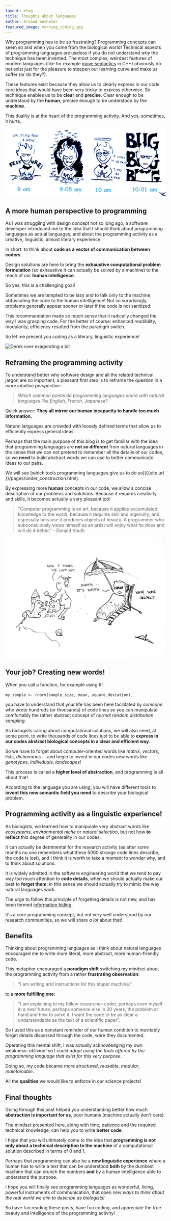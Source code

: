 ```yaml
---
layout: blog
title: Thoughts about languages
author: Arnaud becheler
featured_image: morning_coding.jpg
---
```


Why programming has to be so frustrating? Programming concepts can seem so arid when you come from the biological world!
Technical aspects of programming languages are useless if you do not understand *why* the
technique has been invented.
The most complex, weirdest features of modern languages (like for example [move semantics](https://stackoverflow.com/questions/3106110/what-are-move-semantics) in C++) obviously do not exist just for the pleasure to steepen our learning curve and
make us suffer (or do they?).

These features exist because they allow us to clearly express in our code core ideas that
would have been very tricky to express otherwise.
So technique enables us to be **clear** and **precise**. Clear enough to be understood
by the **human**, precise enough to be understood by the **machine**.

This duality is at the heart of the programming activity. And yes, sometimes, it hurts.

![Leonin woke up early - for once](/draw/morning_coding.jpg)

## A more human perspective to programming

As I was struggling with design concept not so long ago, a software developer introduced me to
the idea that I should think about programming languages as actual languages, and
about the programming activity as a creative, linguistic, almost literary experience.

In short: to think about **code as a vector of communication between coders**.

Design solutions are here to bring the **exhaustive computational problem formulation**
(so exhaustive it can actually be solved by a machine) to the reach of our **human intelligence**.

So yes, this is a challenging goal!

Sometimes we are tempted to be lazy and to talk only to the machine, obfuscating
the code to the human intelligence! Not so surprisingly, problems generally appear
sooner or later if the code is not sanitized.

This recommandation made so much sense that it radically changed the way I was grasping code.
For the better of course: enhanced readibility, modularity, efficiency resulted
from the paradigm switch.

So let me present you coding as a literary, linguistic experience!

![Derek over exagerating a bit]( {{site.url}}/draw/pure_poetry.png)


## Reframing the programming activity

To understand better why software design and all the related technical jargon
are so important, a pleasant first step is to reframe the question in a *more intuitive perspective*:

> *Which common points do programming languages share with natural languages like English, French, Japanese?*

Quick answer: **They all mirror our human incapacity to handle too much information.**

Natural languages are crowded with loosely defined terms that allow us to efficiently express general ideas.

Perhaps that the main purpose of this blog is to get familiar with the idea that
programming languages are **not so different**
from natural languages in the sense that we can not pretend to remember all
the details of our codes, so we **need** to build abstract words we can use
to better communicate ideas to our pairs.

We will see [which tools programming languages give us to do so]({{site.url }}/pages/under_construction.html).

By expressing more **human** concepts in our code, we allow a concise description
of our problems and solutions. Because it requires creativity and skills, it becomes
actually a very pleasant job!

> "Computer programming is an art, because it applies accumulated knowledge to the world, because it requires skill and ingenuity, and especially because it produces objects of beauty. A programmer who subconsciously views himself as an artist will enjoy what he does and will do it better." - Donald Knuth

![I'm very serious about it]( /draw/knuth.jpg)

## Your job? Creating new words!

When you call a function, for example using R:

`my_sample <- rnorm(sample_size, mean, square_deviation)`,

you have to understand that your life has been here facilitated by *someone* who wrote hundreds
(or thousands) of code lines so you can manipulate comfortably the rather abstract
concept of *normal random distribution sampling*.

As biologists caring about computational solutions, we will also need, at some point,
to write thousands of code lines *just* to be able to **express in our codes abstract
biological concepts in a clear and efficient way**.

So we have to forget about computer-oriented words like *matrix*, *vectors*, *lists*, *dictionaries*
 ... and begin to invent in our codes new words like *genotypes*, *individuals*, *landscapes*!

This process is called a **higher level of abstraction**, and programming is all about that!

According to the language you are using, you will have different tools
to **invent this new semantic field you need** to describe your biological problem.

## Programming activity as a linguistic experience!

As biologists, we learned how to manipulate very abstract words like *ecosystems*,
*environmental niche* or *natural selection*, but not how **to reflect** this degree
of generality in our codes.

It can actually be detrimental for the research activity (as after some months no one
remembers what these 5000 strange code lines describe, the code is lost), and I think it is worth
to take a moment to wonder why, and to think about solutions.

It is widely admitted in the software engineering world that we tend to pay way too much attention
to **code details**, when we should actually make our best to **forget them**: in
this sense we should actually try to mimic the way natural languages work.

The urge to follow this principle of forgetting details is not new, and has been termed
[information hiding](https://en.wikipedia.org/wiki/Information_hiding).

It's a core programming concept, but not very
well understood by our research communities, so we will share *a lot* about that!

## Benefits

Thinking about programming languages as I think about natural languages encouraged
me to write more literal, more abstract, more human-friendly code.

This metaphor encouraged a **paradigm shift** switching my mindset about the programming activity from a rather **frustrating observation**:

> "I am writing arid instructions for this stupid machine."

to a **more fulfilling one**:

> "I am explaining to my fellow researcher-coder, perhaps even myself in a near future,
perhaps someone else in 20 years, the problem at hand and how to solve it.
I want the code to be as clear a understandable as the text of a
scientific paper".

So I used this as a constant reminder of our human condition to
inevitably forget details dispersed through the code, were they documented.

Operating this mental shift, I was actually acknowledging my own weakness: oblivion! so I could *adapt using the tools offered by the programming language that exist for this very purpose*.

Doing so, my code became more *structured*, *reusable*, *modular*, *maintainable*.

All the **qualities** we would like to enforce in our science projects!

##  Final thoughts

Going through this post helped you understanding better how much **abstraction is important for us**, poor humans (machine actually don't care).

The mindset presented here, along with time, patience and the required technical knowledge, can help you to write **better code**.

I hope that you will ultimately come to the idea that **programming is not only about a technical description to the machine** of a computational solution described in terms of 0 and 1.

Perhaps that programming can also be a **new linguistic experience** where a human has to write a text that can be understood **both** by the dumbest machine that can crunch
the numbers **and** by a human intelligence able to understand the purpose.

I hope you will finally see programming languages as wonderful, living, powerful instruments of communication, that open *new ways to think about the real world we aim to describe as biologists!*

So have fun reading these posts, have fun coding, and appreciate the true beauty and intelligence of the programming activity!
